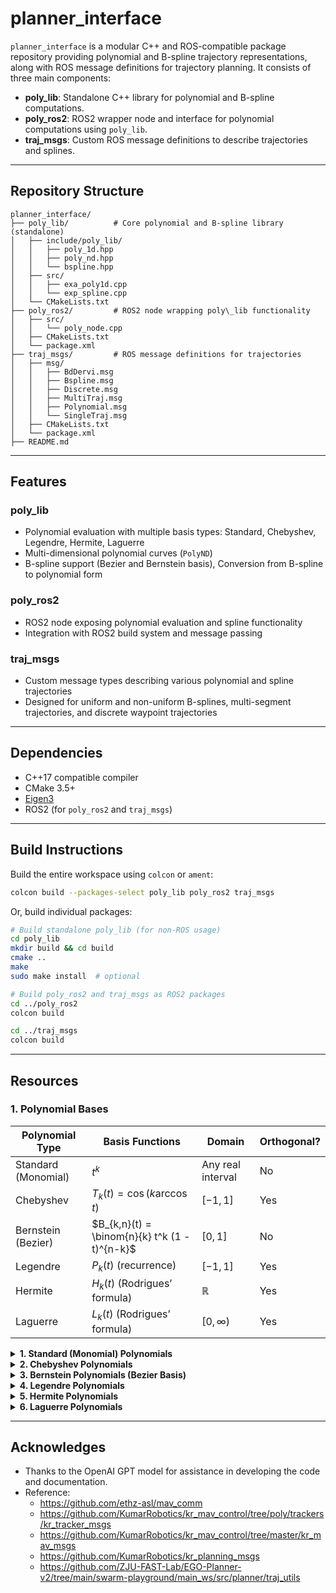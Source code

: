 # planner_interface

`planner_interface` is a modular C++ and ROS-compatible package repository providing polynomial and B-spline trajectory representations, along with ROS message definitions for trajectory planning. It consists of three main components:

- **poly_lib**: Standalone C++ library for polynomial and B-spline computations.
- **poly_ros2**: ROS2 wrapper node and interface for polynomial computations using `poly_lib`.
- **traj_msgs**: Custom ROS message definitions to describe trajectories and splines.

---

## Repository Structure

```
planner_interface/
├── poly_lib/          # Core polynomial and B-spline library (standalone)
│   ├── include/poly_lib/
│   │   ├── poly_1d.hpp
│   │   ├── poly_nd.hpp
│   │   └── bspline.hpp
│   ├── src/
│   │   ├── exa_poly1d.cpp
│   │   └── exp_spline.cpp
│   └── CMakeLists.txt
├── poly_ros2/         # ROS2 node wrapping poly\_lib functionality
│   ├── src/
│   │   └── poly_node.cpp
│   ├── CMakeLists.txt
│   └── package.xml
├── traj_msgs/         # ROS message definitions for trajectories
│   ├── msg/
│   │   ├── BdDervi.msg
│   │   ├── Bspline.msg
│   │   ├── Discrete.msg
│   │   ├── MultiTraj.msg
│   │   ├── Polynomial.msg
│   │   └── SingleTraj.msg
│   ├── CMakeLists.txt
│   └── package.xml
├── README.md

````

---

## Features

### poly_lib
- Polynomial evaluation with multiple basis types: Standard, Chebyshev, Legendre, Hermite, Laguerre
- Multi-dimensional polynomial curves (`PolyND`)
- B-spline support (Bezier and Bernstein basis), Conversion from B-spline to polynomial form

### poly_ros2
- ROS2 node exposing polynomial evaluation and spline functionality
- Integration with ROS2 build system and message passing

### traj_msgs
- Custom message types describing various polynomial and spline trajectories
- Designed for uniform and non-uniform B-splines, multi-segment trajectories, and discrete waypoint trajectories

---

## Dependencies

- C++17 compatible compiler
- CMake 3.5+
- [Eigen3](https://eigen.tuxfamily.org/)
- ROS2 (for `poly_ros2` and `traj_msgs`)

---

## Build Instructions

Build the entire workspace using `colcon` or `ament`:

```bash
colcon build --packages-select poly_lib poly_ros2 traj_msgs
````

Or, build individual packages:

```bash
# Build standalone poly_lib (for non-ROS usage)
cd poly_lib
mkdir build && cd build
cmake ..
make
sudo make install  # optional

# Build poly_ros2 and traj_msgs as ROS2 packages
cd ../poly_ros2
colcon build

cd ../traj_msgs
colcon build
```

---

## Resources 

### 1. Polynomial Bases 

| Polynomial Type     | Basis Functions                               | Domain            | Orthogonal? |
| ------------------- | --------------------------------------------- | ----------------- | ----------- |
| Standard (Monomial) | $t^k$                                         | Any real interval | No          |
| Chebyshev           | $T_k(t) = \cos(k \arccos t)$                  | $[-1,1]$          | Yes         |
| Bernstein (Bezier)  | $B_{k,n}(t) = \binom{n}{k} t^k (1 - t)^{n-k}$ | $[0,1]$           | No          |
| Legendre            | $P_k(t)$ (recurrence)                         | $[-1,1]$          | Yes         |
| Hermite             | $H_k(t)$ (Rodrigues’ formula)                 | $\mathbb{R}$      | Yes         |
| Laguerre            | $L_k(t)$ (Rodrigues’ formula)                 | $[0, \infty)$     | Yes         |


<details>
<summary><b>1. Standard (Monomial) Polynomials</b></summary>

**General Form:**  
$$
p(t) = a_0 + a_1 t + a_2 t^2 + \dots + a_n t^n
$$

- **Variables:** $t \in \mathbb{R}$, typically representing time or spatial variable.  
- **Domain:** Usually any real interval; no restriction.  
- **Description:**  
  The simplest and most intuitive polynomial basis using powers of $t$.  
- **Properties:**  
  - Basis functions: $\{1, t, t^2, \ldots, t^n\}$  
  - Not orthogonal, can suffer from numerical instability at high degrees (e.g., Runge's phenomenon).  
</details>

<details>
<summary><b>2. Chebyshev Polynomials</b></summary>

**General Form:**  
$$
p(t) = \sum_{k=0}^n c_k T_k(t)
$$

Where the Chebyshev polynomials $T_k(t)$ are defined by:  
$$
T_0(t) = 1, \quad T_1(t) = t, \quad T_{k+1}(t) = 2 t T_k(t) - T_{k-1}(t)
$$  
or equivalently:  
$$
T_k(t) = \cos(k \arccos t)
$$

- **Variables:** $t \in [-1, 1]$  
- **Domain:** Defined specifically on the interval $[-1,1]$. Inputs outside require domain scaling.  
- **Description:**  
  Chebyshev polynomials form an orthogonal basis with respect to the weight $\frac{1}{\sqrt{1 - t^2}}$.  
- **Properties:**  
  - Orthogonal basis → improved numerical stability.  
  - Minimizes the maximum error in polynomial approximation (minimax property).  
  - Helps reduce oscillations (Runge’s phenomenon).  
</details>

<details>
<summary><b>3. Bernstein Polynomials (Bezier Basis)</b></summary>

**General Form:**  
$$
p(t) = \sum_{k=0}^n b_k B_{k,n}(t)
$$

Where the Bernstein basis polynomials are:  
$$
B_{k,n}(t) = \binom{n}{k} t^k (1 - t)^{n-k}
$$

- **Variables:** $t \in [0, 1]$  
- **Domain:** Defined on $[0,1]$, which fits well with normalized curve parameterization.  
- **Description:**  
  The Bernstein basis is the foundation of Bezier curves. The coefficients $b_k$ are the control points.  
- **Properties:**  
  - Basis functions are positive and sum to 1 (good for shape control and convex hull property).  
  - Intuitive geometric interpretation with control points.  
</details>

<details>
<summary><b>4. Legendre Polynomials</b></summary>

**General Form:**  
$$
p(t) = \sum_{k=0}^n l_k P_k(t)
$$

Where Legendre polynomials $P_k(t)$ satisfy the recurrence:  
$$
(k+1) P_{k+1}(t) = (2k+1) t P_k(t) - k P_{k-1}(t)
$$

- **Variables:** $t \in [-1, 1]$  
- **Domain:** Orthogonal on $[-1,1]$ with uniform weight.  
- **Description:**  
  Another set of orthogonal polynomials commonly used in physics and numerical integration (Gauss-Legendre quadrature).  
- **Properties:**  
  - Orthogonal w.r.t. uniform weight → useful for approximation and solving differential equations.  
</details>

<details>
<summary><b>5. Hermite Polynomials</b></summary>

**General Form:**  
$$
p(t) = \sum_{k=0}^n h_k H_k(t)
$$

Where Hermite polynomials $H_k(t)$ can be defined via Rodrigues’ formula:  
$$
H_k(t) = (-1)^k e^{t^2} \frac{d^k}{dt^k} e^{-t^2}
$$

- **Variables:** $t \in \mathbb{R}$ (all real numbers)  
- **Domain:** Entire real line.  
- **Description:**  
  Orthogonal polynomials with respect to Gaussian weight $e^{-t^2}$.  
- **Properties:**  
  - Useful for approximations involving Gaussian weight functions.  
</details>

<details>
<summary><b>6. Laguerre Polynomials</b></summary>

**General Form:**  
$$
p(t) = \sum_{k=0}^n g_k L_k(t)
$$

Where Laguerre polynomials satisfy:  
$$
L_k(t) = \frac{e^t}{k!} \frac{d^k}{dt^k} \left(t^k e^{-t}\right)
$$

- **Variables:** $t \in [0, \infty)$  
- **Domain:** Semi-infinite interval $[0, \infty)$.  
- **Description:**  
  Orthogonal polynomials with respect to exponential decay weight $e^{-t}$.  
- **Properties:**  
  - Suitable for problems on infinite or semi-infinite domains.  
</details>

---

## Acknowledges

- Thanks to the OpenAI GPT model for assistance in developing the code and documentation.
- Reference: 
   -  https://github.com/ethz-asl/mav_comm
   -  https://github.com/KumarRobotics/kr_mav_control/tree/poly/trackers/kr_tracker_msgs
   -  https://github.com/KumarRobotics/kr_mav_control/tree/master/kr_mav_msgs
   -  https://github.com/KumarRobotics/kr_planning_msgs
   -  https://github.com/ZJU-FAST-Lab/EGO-Planner-v2/tree/main/swarm-playground/main_ws/src/planner/traj_utils


